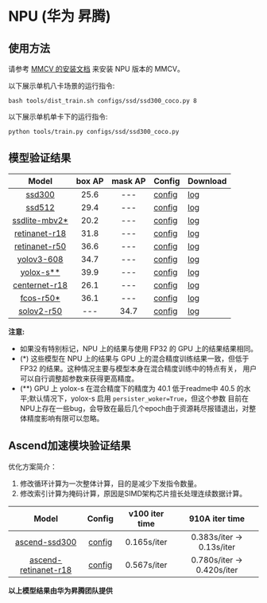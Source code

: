 # NPU (华为 昇腾)

## 使用方法

请参考 [MMCV 的安装文档](https://mmcv.readthedocs.io/en/latest/get_started/build.html#build-mmcv-full-on-ascend-npu-machine) 来安装 NPU 版本的 MMCV。

以下展示单机八卡场景的运行指令:

```shell
bash tools/dist_train.sh configs/ssd/ssd300_coco.py 8
```

以下展示单机单卡下的运行指令:

```shell
python tools/train.py configs/ssd/ssd300_coco.py
```

## 模型验证结果

|        Model         | box AP | mask AP | Config                                                                                                                        | Download                                                                                                     |
| :------------------: | :----: | :-----: | :---------------------------------------------------------------------------------------------------------------------------- | :----------------------------------------------------------------------------------------------------------- |
|     [ssd300](<>)     |  25.6  |   ---   | [config](https://github.com/open-mmlab/mmdetection/blob/master/configs/ssd/ssd300_fp16_coco.py)                               | [log](https://download.openmmlab.com/mmdetection/v2.0/npu/ssd300_coco.log.json)                              |
|     [ssd512](<>)     |  29.4  |   ---   | [config](https://github.com/open-mmlab/mmdetection/blob/master/configs/ssd/ssd512_fp16_coco.py)                               | [log](https://download.openmmlab.com/mmdetection/v2.0/npu/ssd512_coco.log.json)                              |
| [ssdlite-mbv2\*](<>) |  20.2  |   ---   | [config](https://github.com/open-mmlab/mmdetection/blob/master/configs/ssd/ssdlite_mobilenetv2_scratch_600e_coco.py)          | [log](https://download.openmmlab.com/mmdetection/v2.0/npu/ssdlite_mobilenetv2_scratch_600e_coco.log.json)    |
| [retinanet-r18](<>)  |  31.8  |   ---   | [config](https://github.com/open-mmlab/mmdetection/blob/master/configs/retinanet/retinanet_r18_fpn_1x8_1x_coco.py)            | [log](https://download.openmmlab.com/mmdetection/v2.0/npu/retinanet_r18_fpn_1x8_1x_coco.log.json)            |
| [retinanet-r50](<>)  |  36.6  |   ---   | [config](https://github.com/open-mmlab/mmdetection/blob/master/configs/retinanet/retinanet_r50_fpn_fp16_1x_coco.py)           | [log](https://download.openmmlab.com/mmdetection/v2.0/npu/retinanet_r50_fpn_1x_coco.log.json)                |
|   [yolov3-608](<>)   |  34.7  |   ---   | [config](https://github.com/open-mmlab/mmdetection/blob/master/configs/yolo/yolov3_d53_fp16_mstrain-608_273e_coco.py)         | [log](https://download.openmmlab.com/mmdetection/v2.0/npu/yolov3_d53_fp16_mstrain-608_273e_coco.log.json)    |
|  [yolox-s\*\*](<>)   |  39.9  |   ---   | [config](https://github.com/open-mmlab/mmdetection/blob/master/configs/yolox/yolox_s_8x8_300e_coco.py)                        | [log](https://download.openmmlab.com/mmdetection/v2.0/npu/yolox_s_8x8_300e_coco.log.json)                    |
| [centernet-r18](<>)  |  26.1  |   ---   | [config](https://github.com/open-mmlab/mmdetection/blob/master/configs/centernet/centernet_resnet18_140e_cocoo.py)            | [log](https://download.openmmlab.com/mmdetection/v2.0/npu/centernet_resnet18_140e_coco.log.jsonn)            |
|   [fcos-r50\*](<>)   |  36.1  |   ---   | [config](https://github.com/open-mmlab/mmdetection/blob/master/configs/fcos/fcos_r50_caffe_fpn_gn-head_fp16_1x_bs8x8_coco.py) | [log](https://download.openmmlab.com/mmdetection/v2.0/npu/fcos_r50_caffe_fpn_gn-head_1x_coco_bs8x8.log.json) |
|   [solov2-r50](<>)   |  ---   |  34.7   | [config](https://github.com/open-mmlab/mmdetection/blob/master/configs/solov2/solov2_r50_fpn_1x_coco.py)                      | [log](https://download.openmmlab.com/mmdetection/v2.0/npu/solov2_r50_fpn_1x_coco.log.json)                   |

**注意:**

- 如果没有特别标记，NPU 上的结果与使用 FP32 的 GPU 上的结果结果相同。
- (\*) 这些模型在 NPU 上的结果与 GPU 上的混合精度训练结果一致，但低于 FP32 的结果。这种情况主要与模型本身在混合精度训练中的特点有关，
  用户可以自行调整超参数来获得更高精度。
- (\*\*) GPU 上 yolox-s 在混合精度下的精度为 40.1 低于readme中 40.5 的水平;默认情况下，yolox-s 启用 `persister_woker=True`，但这个参数
  目前在NPU上存在一些bug，会导致在最后几个epoch由于资源耗尽报错退出，对整体精度影响有限可以忽略。

## Ascend加速模块验证结果

优化方案简介：

1. 修改循环计算为一次整体计算，目的是减少下发指令数量。
2. 修改索引计算为掩码计算，原因是SIMD架构芯片擅长处理连续数据计算。

|           Model            |                                                          Config                                                           | v100 iter time |       910A iter time       |
| :------------------------: | :-----------------------------------------------------------------------------------------------------------------------: | :------------: | :------------------------: |
|    [ascend-ssd300](<>)     |          [config](https://github.com/open-mmlab/mmdetection/blob/master/configs/ssd/ascend_ssd300_fp16_coco.py)           |  0.165s/iter   | 0.383s/iter -> 0.13s/iter  |
| [ascend-retinanet-r18](<>) | [config](https://github.com/open-mmlab/mmdetection/blob/master/configs/retinanet/ascend_retinanet_r18_fpn_1x8_1x_coco.py) |  0.567s/iter   | 0.780s/iter -> 0.420s/iter |

**以上模型结果由华为昇腾团队提供**
